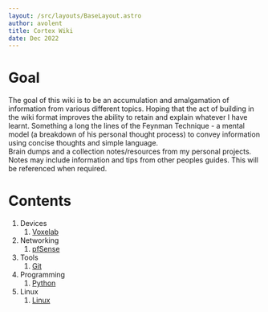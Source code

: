 ```yaml
---
layout: /src/layouts/BaseLayout.astro
author: avolent
title: Cortex Wiki
date: Dec 2022
---
```


<div class="abstract">

# Goal
The goal of this wiki is to be an accumulation and amalgamation of information from various different topics. Hoping that the act of building in the wiki format improves the ability to retain and explain whatever I have learnt. Something a long the lines of the Feynman Technique - a mental model (a breakdown of his personal thought process) to convey information using concise thoughts and simple language.  
Brain dumps and a collection notes/resources from my personal projects.  
Notes may include information and tips from other peoples guides. This will be referenced when required.

</div>

# Contents
1. Devices
    1. [Voxelab](/cortex/devices/voxelab)
1. Networking
    1. [pfSense](/cortex/networking/pfsense)
1. Tools
    1. [Git](/cortex/tools/git)
1. Programming
    1. [Python](/cortex/programming/python)
1. Linux
    1. [Linux](/cortex/linux/linux)

